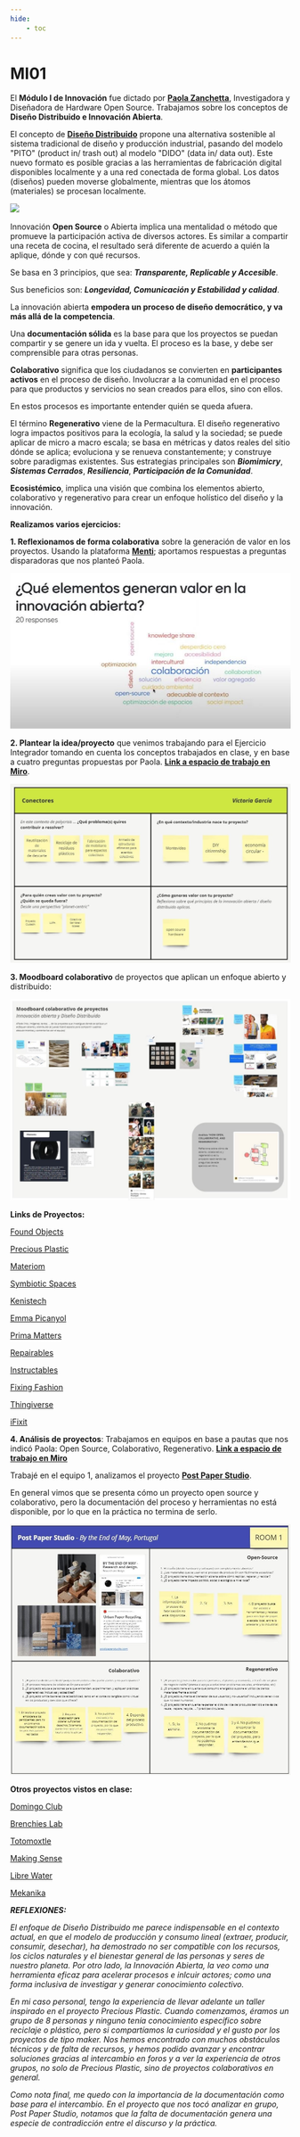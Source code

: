 ```yaml
---
hide:
    - toc
---
```


# MI01

El **Módulo I de Innovación** fue dictado por **[Paola Zanchetta](https://distributeddesign.eu/talent/paola-zanchetta/)**, Investigadora y Diseñadora de Hardware Open Source.
Trabajamos sobre los conceptos de **Diseño Distribuido e Innovación Abierta**.

El concepto de **[Diseño Distribuido](https://fablabbcn.org/projects/distributed-design)** propone una alternativa sostenible al sistema tradicional de diseño y producción industrial, pasando del modelo "PITO" (product in/ trash out) al modelo "DIDO" (data in/ data out).
Este nuevo formato es posible gracias a las herramientas de fabricación digital disponibles localmente y a una red conectada de forma global. Los datos (diseños) pueden moverse globalmente, mientras que los átomos (materiales) se procesan localmente. 

![](../images/diseñodistribuido.jpg)

Innovación **Open Source** o Abierta implica una mentalidad o método que promueve la participación activa de diversos actores. 
Es similar a compartir una receta de cocina, el resultado será diferente de acuerdo a quién la aplique, dónde y con qué recursos.

Se basa en 3 principios, que sea: ***Transparente, Replicable y Accesible***.

Sus beneficios son: ***Longevidad, Comunicación y Estabilidad y calidad***.

La innovación abierta **empodera un proceso de diseño democrático, y va más allá de la competencia**.

Una **documentación sólida** es la base para que los proyectos se puedan compartir y se genere un ida y vuelta. El proceso es la base, y debe ser comprensible para otras personas.

**Colaborativo** significa que los ciudadanos se convierten en **participantes activos** en el proceso de diseño. Involucrar a la comunidad en el proceso para que productos y servicios no sean creados para ellos, sino con ellos. 

En estos procesos es importante entender quién se queda afuera.

El término **Regenerativo** viene de la Permacultura. El diseño regenerativo logra impactos positivos para la ecología, la salud y la sociedad; se puede aplicar de micro a macro escala; se basa en métricas y datos reales del sitio dónde se aplica; evoluciona y se renueva constantemente; y construye sobre paradigmas existentes.
Sus estrategias principales son ***Biomimicry***, ***Sistemas Cerrados***, ***Resiliencia***, ***Participación de la Comunidad***.

**Ecosistémico**, implica una visión que combina los elementos abierto, colaborativo y regenerativo para crear un enfoque holístico del diseño y la innovación.



**Realizamos varios ejercicios:**

**1. Reflexionamos de forma colaborativa** sobre la generación de valor en los proyectos. Usando la plataforma **[Menti](https://www.menti.com/)**; aportamos respuestas a preguntas disparadoras que nos planteó Paola.

![](../images/menti.jpg)


**2. Plantear la idea/proyecto** que venimos trabajando para el Ejercicio Integrador tomando en cuenta los conceptos trabajados en clase, y en base a cuatro preguntas propuestas por Paola. **[Link a espacio de trabajo en Miro](https://miro.com/app/board/uXjVKMo0rPU=/)**.

![](../images/conectores.jpg)


**3. Moodboard colaborativo** de proyectos que aplican un enfoque abierto y distribuido:

![](../images/moodboard.jpg)


**Links de Proyectos:**

[Found Objects](https://www.fictionfactory.nl/en/sustainability/found-objects/)

[Precious Plastic](https://www.preciousplastic.com/)

[Materiom](https://materiom.org/commons)

[Symbiotic Spaces](https://espacioopen.com/residencia-symbiotic-spaces/)

[Kenistech](https://fkenistech.wixsite.com/kenistech)

[Emma Picanyol](https://class.textile-academy.org/2023/emma-picanyol/Final%20project/)

[Prima Matters](https://www.primamatters.com/)

[Repairables](https://distributeddesign.eu/talent/repairables/)

[Instructables](https://www.instructables.com/)

[Fixing Fashion](https://fixing.fashion/)

[Thingiverse](https://www.thingiverse.com/)

[iFixit](https://es.ifixit.com/)



**4. Análisis de proyectos**: Trabajamos en equipos en base a pautas que nos indicó Paola: Open Source, Colaborativo, Regenerativo.
**[Link a espacio de trabajo en Miro](https://miro.com/app/board/uXjVKMo0rPU=/)**

Trabajé en el equipo 1, analizamos el proyecto **[Post Paper Studio](https://www.instagram.com/postpaperstudio/?hl=es)**.

En general vimos que se presenta cómo un proyecto open source y colaborativo, pero la documentación del proceso y herramientas no está disponible, por lo que en la práctica no termina de serlo.

![](../images/pps.jpg)


**Otros proyectos vistos en clase:**

[Domingo Club](https://domingoclub.com/)

[Brenchies Lab](https://brenchies.com/)

[Totomoxtle](https://www.fernandolaposse.com/totomoxle/)

[Making Sense](https://making-sense.eu/)

[Libre Water](https://distributeddesign.eu/talent/tom-dietel/)

[Mekanika](https://www.mekanika.io/)




***REFLEXIONES:***

*El enfoque de Diseño Distribuido me parece indispensable en el contexto actual, en que el modelo de producción y consumo lineal (extraer, producir, consumir, desechar), ha demostrado no ser compatible con los recursos, los ciclos naturales y el bienestar general de las personas y seres de nuestro planeta.*
*Por otro lado, la Innovación Abierta, la veo como una herramienta eficaz para acelerar procesos e inlcuir actores; como una forma inclusiva de investigar y generar conocimiento colectivo.* 

*En mi caso personal, tengo la experiencia de llevar adelante un taller inspirado en el proyecto Precious Plastic. Cuando comenzamos, éramos un grupo de 8 personas y ninguno tenía conocimiento específico sobre reciclaje o plástico, pero si compartíamos la curiosidad y el gusto por los proyectos de tipo maker. Nos hemos encontrado con muchos obstáculos técnicos y de falta de recursos, y hemos podido avanzar y encontrar soluciones gracias al intercambio en foros y a ver la experiencia de otros grupos, no solo de Precious Plastic, sino de proyectos colaborativos en general.*

*Como nota final, me quedo con la importancia de la documentación como base para el intercambio. En el proyecto que nos tocó analizar en grupo, Post Paper Studio, notamos que la falta de documentación genera una especie de contradicción entre el discurso y la práctica.* 
